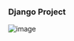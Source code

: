 ### Django Project
![image](https://github.com/yunusolcar/django-notes/assets/94309613/eb3c7466-6c55-477d-a400-d32890a741a8)
